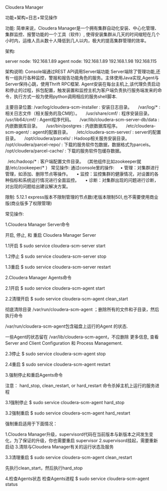 Cloudera Manager

功能+架构+日志+常见操作


功能:
简单来说，Cloudera Manager是一个拥有集群自动化安装、中心化管理、集群监控、报警功能的一个工具（软件）,
使得安装集群从几天的时间缩短在几个小时内，运维人员从数十人降低到几人以内，极大的提高集群管理的效率。


架构:

server node: 192.168.1.89
agent node: 192.168.1.89   192.168.1.98  192.168.115

架构说明:
Console端通过REST API调用Server端功能
Server端除了管理功能,还有一组执行各种监控，警报和报告功能角色的服务。主体使用Java实现,Agent与Server保持心跳，使用Thrift RPC框架.
Agent安装在每台主机上,该代理负责启动和停止的过程，拆包配置，触发装置和监控主机为客户端负责执行服务端发来的命令，执行方式一般为使用python调用相应的服务shell脚本.


主要目录位置:
/var/log/cloudera-scm-installer : 安装日志目录。  
  /var/log/* : 相关日志文件（相关服务的及CM的）。  
  /usr/share/cmf/ : 程序安装目录。  
  /usr/lib64/cmf/ : Agent程序代码。  
  /var/lib/cloudera-scm-server-db/data : 内嵌数据库目录。  
  /usr/bin/postgres : 内嵌数据库程序。  
  /etc/cloudera-scm-agent/ : agent的配置目录。  
  /etc/cloudera-scm-server/ : server的配置目录。  
  /opt/cloudera/parcels/ : Hadoop相关服务安装目录。  
  /opt/cloudera/parcel-repo/ : 下载的服务软件包数据，数据格式为parcels。  
  /opt/cloudera/parcel-cache/ : 下载的服务软件包缓存数据。  

  /etc/hadoop/* : 客户端配置文件目录。  
(其他组件比如zookeeper就是/etc/zookeeper/* )
 
常见操作:
通过console里的操作:
    • 管理：对集群进行管理，如添加、删除节点等操作。
    • 监控：监控集群的健康情况，对设置的各种指标和系统运行情况进行全面监控。
    • 诊断：对集群出现的问题进行诊断，对出现的问题给出建议解决方案。

限制:
5.12.1 express版本不限制管理的节点数(老版本限制50),也不需要使用商业版(商业版多了权限管理)


常见操作:

1.Cloudera Manager Server命令

开启, 停止, 和 重启 Cloudera Manager Server

1.1开启
$ sudo service cloudera-scm-server start

1.2停止
$ sudo service cloudera-scm-server stop 

1.3重启
$ sudo service cloudera-scm-server restart 




2.Cloudera Manager Agents命令

2.1开启
$ sudo service cloudera-scm-agent start

2.2清理开启
$ sudo service cloudera-scm-agent clean_start

彻底清除目录 /var/run/cloudera-scm-agent  ；删除所有的文件和子目录，然后执行命令

/var/run/cloudera-scm-agent包含磁盘上运行的Agent 的状态.

一些Agent的状态留在 /var/lib/cloudera-scm-agent，不应删除
更多信息, 查看 Server and Client Configuration 和 Process Management.

2.3停止
$ sudo service cloudera-scm-agent stop



2.4重启
$ sudo service cloudera-scm-agent restart



3.强制停止和重启Agents命令

注意： hard_stop, clean_restart, or hard_restart 命令杀掉主机上运行的服务进程

3.1强制停止
$ sudo service cloudera-scm-agent hard_stop

3.2强制重启
$ sudo service cloudera-scm-agent hard_restart

强制重启适用于下面情况：

1.Cloudera Manager升级，supervisord代码在当前版本与新版本之间发生变化，为了保证的升级，你也需要重启 supervisor
2.supervisord挂起，需要重新启动
3.清除与Cloudera Manager有关的运行状态及服务

3.3清理重启
$ sudo service cloudera-scm-agent clean_restart

先执行clean_start，然后执行hard_stop


4.检查Agents状态
检查Agents进程
$ sudo service cloudera-scm-agent status
